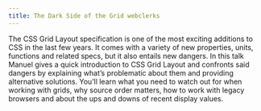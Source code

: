 ```yaml
---
title: The Dark Side of the Grid webclerks
---
```

The CSS Grid Layout specification is one of the most exciting additions to CSS in the last few years. It comes with a variety of new properties, units, functions and related specs, but it also entails new dangers. In this talk Manuel gives a quick introduction to CSS Grid Layout and confronts said dangers by explaining what’s problematic about them and providing alternative solutions. You’ll learn what you need to watch out for when working with grids, why source order matters, how to work with legacy browsers and about the ups and downs of recent display values.
